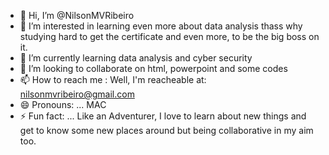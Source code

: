 - 👋 Hi, I’m @NilsonMVRibeiro
- 👀 I’m interested in learning even more about data analysis thass why studying hard to get the certificate and even more, to be the big boss on it.
- 🌱 I’m currently learning data analysis and cyber security
- 💞️ I’m looking to collaborate on html, powerpoint and some codes
- 📫 How to reach me : Well, I'm reacheable at: nilsonmvribeiro@gmail.com
- 😄 Pronouns: ... MAC
- ⚡ Fun fact: ... Like an Adventurer, I love to learn about new things and get to know some new places around but being collaborative in my aim too.

<!---
NilsonMVRibeiro/NilsonMVRibeiro is a ✨ special ✨ repository because its `README.md` (this file) appears on your GitHub profile.
You can click the Preview link to take a look at your changes.
--->
